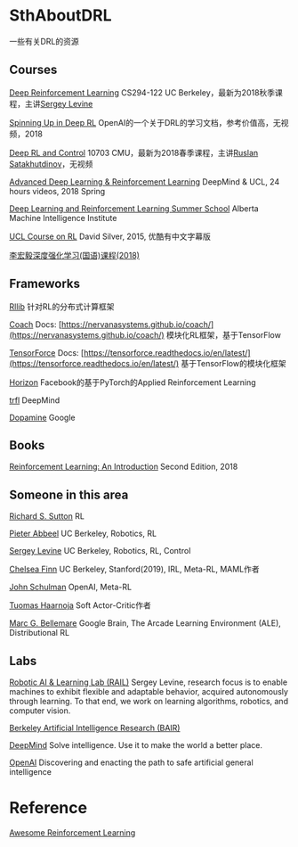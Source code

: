 # SthAboutDRL
一些有关DRL的资源

## **Courses**
[Deep Reinforcement Learning](http://rail.eecs.berkeley.edu/deeprlcourse/)  CS294-122 UC Berkeley，最新为2018秋季课程，主讲[Sergey Levine](https://people.eecs.berkeley.edu/~svlevine/)

[Spinning Up in Deep RL](https://spinningup.openai.com/en/latest/index.html) OpenAI的一个关于DRL的学习文档，参考价值高，无视频，2018

[Deep RL and Control](http://www.cs.cmu.edu/~rsalakhu/10703/) 10703 CMU，最新为2018春季课程，主讲[Ruslan Satakhutdinov](http://www.cs.cmu.edu/~rsalakhu/)，无视频

[Advanced Deep Learning & Reinforcement Learning](https://www.youtube.com/playlist?list=PLqYmG7hTraZDNJre23vqCGIVpfZ_K2RZs) DeepMind & UCL, 24 hours videos, 2018 Spring

[Deep Learning and Reinforcement Learning Summer School](https://dlrlsummerschool.ca/) Alberta Machine Intelligence Institute

[UCL Course on RL](http://www0.cs.ucl.ac.uk/staff/d.silver/web/Teaching.html) David Silver, 2015, 优酷有中文字幕版

[李宏毅深度强化学习(国语)课程(2018)](https://www.bilibili.com/video/av24724071) 

## **Frameworks**
[Rllib](https://ray.readthedocs.io/en/latest/rllib.html) 针对RL的分布式计算框架

[Coach](https://github.com/NervanaSystems/coach) Docs: [https://nervanasystems.github.io/coach/](https://nervanasystems.github.io/coach/) 模块化RL框架，基于TensorFlow

[TensorForce](https://github.com/reinforceio/tensorforce) Docs: [https://tensorforce.readthedocs.io/en/latest/](https://tensorforce.readthedocs.io/en/latest/) 基于TensorFlow的模块化框架

[Horizon](https://github.com/facebookresearch/Horizon) Facebook的基于PyTorch的Applied Reinforcement Learning

[trfl](https://github.com/deepmind/trfl) DeepMind

[Dopamine](https://github.com/google/dopamine) Google

## **Books**
[Reinforcement Learning: An Introduction](http://www.incompleteideas.net/book/the-book.html) Second Edition, 2018

## **Someone in this area**

[Richard S. Sutton](http://richsutton.com) RL

[Pieter Abbeel](https://people.eecs.berkeley.edu/~pabbeel/) UC Berkeley, Robotics, RL

[Sergey Levine](https://people.eecs.berkeley.edu/~svlevine/) UC Berkeley, Robotics, RL, Control

[Chelsea Finn](https://people.eecs.berkeley.edu/~cbfinn/) UC Berkeley, Stanford(2019), IRL, Meta-RL, MAML作者

[John Schulman](http://joschu.net/index.html) OpenAI, Meta-RL

[Tuomas Haarnoja](https://people.eecs.berkeley.edu/~haarnoja/) Soft Actor-Critic作者

[Marc G. Bellemare](http://www.marcgbellemare.info/) Google Brain, 
The Arcade Learning Environment (ALE), Distributional RL


## **Labs**

[Robotic AI & Learning Lab (RAIL)](http://rail.eecs.berkeley.edu/index.html) Sergey Levine, research focus is to enable machines to exhibit flexible and adaptable behavior, acquired autonomously through learning. To that end, we work on learning algorithms, robotics, and computer vision.

[Berkeley Artificial Intelligence Research (BAIR)](https://bair.berkeley.edu/) 

[DeepMind](https://deepmind.com/) Solve intelligence. Use it to make the world a better place.

[OpenAI](https://openai.com/) Discovering and enacting the path to safe artificial general intelligence


# **Reference**

[Awesome Reinforcement Learning](https://github.com/aikorea/awesome-rl)








